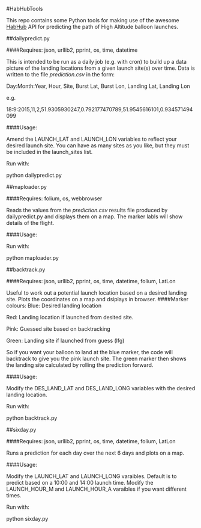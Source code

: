#HabHubTools

This repo contains some Python tools for making use of the awesome [HabHub](http://predict.habhub.org/) API
for predicting the path of High Altitude balloon launches.

##dailypredict.py

####Requires:
json, urllib2, pprint, os, time, datetime

This is intended to be run as a daily job (e.g. with cron) to build up a
data picture of the landing locations from a given launch site(s) over time. Data is written to the file *prediction.csv* in the form:

Day:Month:Year, Hour, Site, Burst Lat, Burst Lon, Landing Lat, Landing Lon

e.g.

18:9:2015,11,2,51.9305930247,0.792177470789,51.9545616101,0.934571494099

####Usage:

Amend the LAUNCH_LAT and LAUNCH_LON variables to reflect your desired launch site. You can have as many sites as you like, but they must be included in the launch_sites list.

Run with:

python dailypredict.py

##maploader.py

####Requires:
folium, os, webbrowser

Reads the values from the *prediction.csv* results file produced by dailypredict.py and displays them on a map. The marker labls will show details of the flight.

####Usage:

Run with:

python maploader.py

##backtrack.py

####Requires:
json, urllib2, pprint, os, time, datetime, folium, LatLon

Useful to work out a potential launch location based on a desired landing site. Plots the coordinates on a map and dsiplays in browser.
####Marker colours:
Blue: Desired landing location

Red: Landing location if launched from desited site.

Pink: Guessed site based on backtracking

Green: Landing site if launched from guess (lfg)

So if you want your balloon to land at the blue marker, the code will backtrack to give you the pink launch site. The green marker then shows the landing site calculated by rolling the prediction forward.


####Usage:

Modify the DES_LAND_LAT and DES_LAND_LONG variables with the desired landing location.

Run with:

python backtrack.py

##sixday.py

####Requires:
json, urllib2, pprint, os, time, datetime, folium, LatLon

Runs a prediction for each day over the next 6 days and plots on a map.

####Usage:

Modify the LAUNCH_LAT and LAUNCH_LONG varaibles. Default is to predict based on a 10:00 and 14:00 launch time. Modify the LAUNCH_HOUR_M and LAUNCH_HOUR_A varaibles if you want different times.  

Run with:

python sixday.py
